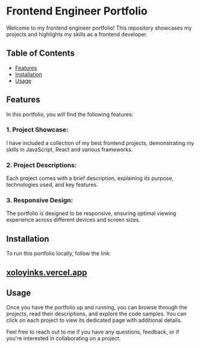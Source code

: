 # Frontend Engineer Portfolio

Welcome to my frontend engineer portfolio! This repository showcases my projects and highlights my skills as a frontend developer.

## Table of Contents

* [Features](#features)
* [Installation](#installation)
* [Usage](#usage)

## Features
In this portfolio, you will find the following features:
 
### 1. Project Showcase:
I have included a collection of my best frontend projects, demonstrating my skills in JavaScript, React and various frameworks.

### 2. Project Descriptions: 
Each project comes with a brief description, explaining its purpose, technologies used, and key features.

### 3. Responsive Design: 
The portfolio is designed to be responsive, ensuring optimal viewing experience across different devices and screen sizes.

## Installation
To run this portfolio locally, follow the link:
## [xoloyinks.vercel.app](https://xoloyinks.vercel.app)

## Usage
Once you have the portfolio up and running, you can browse through the projects, read their descriptions, and explore the code samples. You can click on each project to view its dedicated page with additional details.

Feel free to reach out to me if you have any questions, feedback, or if you're interested in collaborating on a project.

